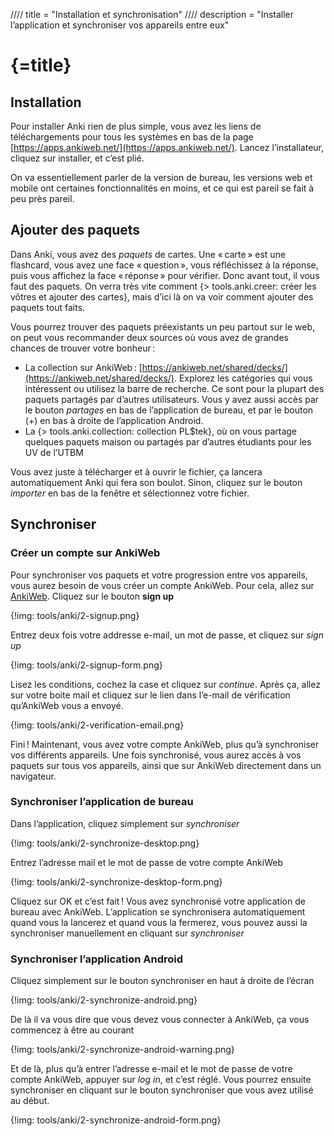 //// title = "Installation et synchronisation"
//// description = "Installer l’application et synchroniser vos appareils entre eux"

# {=title}

## Installation

Pour installer Anki rien de plus simple, vous avez les liens de téléchargements pour tous les systèmes en bas de la page [https://apps.ankiweb.net/](https://apps.ankiweb.net/). Lancez l’installateur, cliquez sur installer, et c’est plié.

On va essentiellement parler de la version de bureau, les versions web et mobile ont certaines fonctionnalités en moins, et ce qui est pareil se fait à peu près pareil.

## Ajouter des paquets

Dans Anki, vous avez des *paquets* de cartes. Une « carte » est une flashcard, vous avez une face « question », vous réfléchissez à la réponse, puis vous affichez la face « réponse » pour vérifier.
Donc avant tout, il vous faut des paquets. On verra très vite comment {> tools.anki.creer: créer les vôtres et ajouter des cartes}, mais d’ici là on va voir comment ajouter des paquets tout faits.

Vous pourrez trouver des paquets préexistants un peu partout sur le web, on peut vous recommander deux sources où vous avez de grandes chances de trouver votre bonheur :

- La collection sur AnkiWeb : [https://ankiweb.net/shared/decks/](https://ankiweb.net/shared/decks/). Explorez les catégories qui vous intéressent ou utilisez la barre de recherche. Ce sont pour la plupart des paquets partagés par d’autres utilisateurs. Vous y avez aussi accès par le bouton *partages* en bas de l’application de bureau, et par le bouton (+) en bas à droite de l’application Android.
- La {> tools.anki.collection: collection PL$tek}, où on vous partage quelques paquets maison ou partagés par d’autres étudiants pour les UV de l’UTBM

Vous avez juste à télécharger et à ouvrir le fichier, ça lancera automatiquement Anki qui fera son boulot. Sinon, cliquez sur le bouton *importer* en bas de la fenêtre et sélectionnez votre fichier.

## Synchroniser
### Créer un compte sur AnkiWeb

Pour synchroniser vos paquets et votre progression entre vos appareils, vous aurez besoin de vous créer un compte AnkiWeb. Pour cela, allez sur [AnkiWeb](https://ankiweb.net/). Cliquez sur le bouton **sign up**

{!img: tools/anki/2-signup.png}

Entrez deux fois votre addresse e-mail, un mot de passe, et cliquez sur *sign up*

{!img: tools/anki/2-signup-form.png}

Lisez les conditions, cochez la case et cliquez sur *continue*. Après ça, allez sur votre boite mail et cliquez sur le lien dans l’e-mail de vérification qu’AnkiWeb vous a envoyé.

{!img: tools/anki/2-verification-email.png}

Fini ! Maintenant, vous avez votre compte AnkiWeb, plus qu’à synchroniser vos différents appareils. Une fois synchronisé, vous aurez accès à vos paquets sur tous vos appareils, ainsi que sur AnkiWeb directement dans un navigateur.

### Synchroniser l’application de bureau

Dans l’application, cliquez simplement sur *synchroniser*

{!img: tools/anki/2-synchronize-desktop.png}

Entrez l’adresse mail et le mot de passe de votre compte AnkiWeb

{!img: tools/anki/2-synchronize-desktop-form.png}

Cliquez sur OK et c’est fait ! Vous avez synchronisé votre application de bureau avec AnkiWeb. L’application se synchronisera automatiquement quand vous la lancerez et quand vous la fermerez, vous pouvez aussi la synchroniser manuellement en cliquant sur *synchroniser*

### Synchroniser l’application Android

Cliquez simplement sur le bouton synchroniser en haut à droite de l’écran

{!img: tools/anki/2-synchronize-android.png}

De là il va vous dire que vous devez vous connecter à AnkiWeb, ça vous commencez à être au courant

{!img: tools/anki/2-synchronize-android-warning.png}

Et de là, plus qu’à entrer l’adresse e-mail et le mot de passe de votre compte AnkiWeb, appuyer sur *log in*, et c’est réglé. Vous pourrez ensuite synchroniser en cliquant sur le bouton synchroniser que vous avez utilisé au début.

{!img: tools/anki/2-synchronize-android-form.png}
